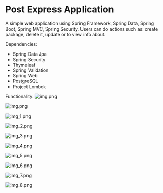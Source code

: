 # Post Express Application
A simple web application using Spring Framework, Spring Data, Spring Boot, Spring MVC, Spring Security.
Users can do actions such as: create package, delete it, update or to view info about.

Dependencies:
- Spring Data Jpa
- Spring Security
- Thymeleaf
- Spring Validation
- Spring Web
- PostgreSQL
- Project Lombok

Functionality:
![img.png](/home/bl0wj0bix/IdeaProjects/pet_project_postexpress/src/main/java/com/postexpress/Postrexpress/mockups/img_9.png)

![img.png](/home/bl0wj0bix/IdeaProjects/pet_project_postexpress/src/main/java/com/postexpress/Postrexpress/mockups/img.png)

![img_1.png](/home/bl0wj0bix/IdeaProjects/pet_project_postexpress/src/main/java/com/postexpress/Postrexpress/mockups/img_1.png)

![img_2.png](/home/bl0wj0bix/IdeaProjects/pet_project_postexpress/src/main/java/com/postexpress/Postrexpress/mockups/img_2.png)

![img_3.png](/home/bl0wj0bix/IdeaProjects/pet_project_postexpress/src/main/java/com/postexpress/Postrexpress/mockups/img_3.png)

![img_4.png](/home/bl0wj0bix/IdeaProjects/pet_project_postexpress/src/main/java/com/postexpress/Postrexpress/mockups/img_4.png)

![img_5.png](/home/bl0wj0bix/IdeaProjects/pet_project_postexpress/src/main/java/com/postexpress/Postrexpress/mockups/img_5.png)

![img_6.png](/home/bl0wj0bix/IdeaProjects/pet_project_postexpress/src/main/java/com/postexpress/Postrexpress/mockups/img_6.png)

![img_7.png](/home/bl0wj0bix/IdeaProjects/pet_project_postexpress/src/main/java/com/postexpress/Postrexpress/mockups/img_7.png)

![img_8.png](/home/bl0wj0bix/IdeaProjects/pet_project_postexpress/src/main/java/com/postexpress/Postrexpress/mockups/img_8.png)

